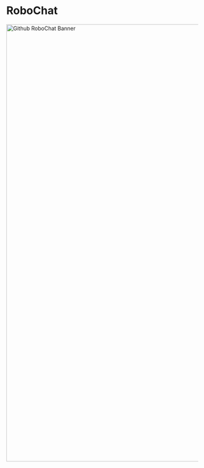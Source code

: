 # RoboChat

<img width="1145" alt="Github RoboChat Banner" src="https://user-images.githubusercontent.com/26801446/236675210-7889d824-36db-4a23-bf06-eba5f84688b6.png">

